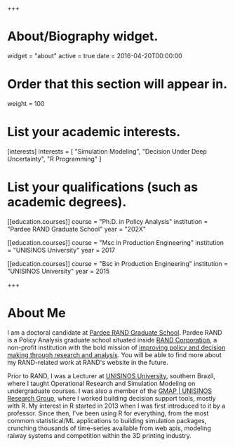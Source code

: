 +++
# About/Biography widget.
widget = "about"
active = true
date = 2016-04-20T00:00:00

# Order that this section will appear in.
weight = 100

# List your academic interests.
[interests]
  interests = [
    "Simulation Modeling",
    "Decision Under Deep Uncertainty",
    "R Programming"
  ]

# List your qualifications (such as academic degrees).

[[education.courses]]
  course = "Ph.D. in Policy Analysis"
  institution = "Pardee RAND Graduate School"
  year = "202X"

[[education.courses]]
  course = "Msc in Production Engineering"
  institution = "UNISINOS University"
  year = 2017

[[education.courses]]
  course = "Bsc in Production Engineering"
  institution = "UNISINOS University"
  year = 2015

+++

# About Me

I am a doctoral candidate at [Pardee RAND Graduate School](https://www.prgs.edu/). Pardee RAND is a Policy Analysis graduate school situated inside [RAND Corporation](https://rand.org), a non-profit institution with the bold mission of [improving policy and decision making through research and analysis](https://www.rand.org/about/history.html). You will be able to find more about my RAND-related work at RAND's website in the future.

Prior to RAND, I was a Lecturer at [UNISINOS University](http://www.unisinos.br/global/en/), southern Brazil, where I taught Operational Research and Simulation Modeling on undergraduate courses. I was also a member of the [GMAP | UNISINOS Research Group](http://gmap.unisinos.br), where I worked building decision support tools, mostly with R. My interest in R started in 2013 when I was first introduced to it by a professor. Since then, I've been using R for everything, from the most commom statistical/ML applications to building simulation packages, crunching thousands of time-series available from web apis, modeling raiway systems and competition within the 3D printing industry.

<!---

My academic interests often gravitate tow1ards the intersection between OR, Programming, and Management of Wicked Problems. My [undergraduate](files/Pedro-Lima-Undergrad-Dissertation-PSMs.pdf) and [master's](files/Pedro-Lima-MS-Dissertation-RDM-AM.pdf) dissertations focused on wicked problems and decision under deep uncertainty, have received the Best Brazilian Dissertation in Production Engineering Prize from ABEPRO, in [2016](http://www.unisinos.br/fique-sabendo/escola-politecnica/engenharia-de-producao/aluno-e-premiado-pela-abepro-2016/) and [2018](http://www.unisinos.br/noticias/universidade/gmap-unisinos-em-destaque), respectively.

--->